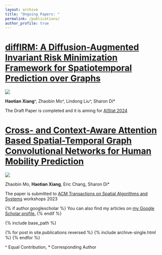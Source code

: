 ```yaml
---
layout: archive
title: "Ongoing Papers: "
permalink: /publications/
author_profile: true
---
```


[diffIRM: A Diffusion-Augmented Invariant Risk Minimization Framework for Spatiotemporal Prediction over Graphs](https://haotianxiangsti.github.io/haotianxiang.github.io/files/Haotian_Xiang_Abstract_AISTATS_24.pdf)
===
<img src="https://haotianxiangsti.github.io/haotianxiang.github.io/images/flowchart_1.jpg">

**Haotian Xiang**^, Zhaobin Mo^, Lindong Liu^, Sharon Di*

The Draft Paper is completed and it is aiming for [AIStat 2024](http://aistats.org/aistats2024/)

[Cross- and Context-Aware Attention Based Spatial-Temporal Graph Convolutional Networks for Human Mobility Prediction](https://haotianxiangsti.github.io/haotianxiang.github.io/files/TSAS2023.pdf)
===
<img src="https://haotianxiangsti.github.io/haotianxiang.github.io/images/architecture.png">

Zhaobin Mo, **Haotian Xiang**, Eric Chang, Sharon Di*

The paper is submitted to [ACM Transactions on Spatial Algorithms and Systems](https://dl.acm.org/journal/tsas) workshops 2023

{% if author.googlescholar %}
  You can also find my articles on <u><a href="{{author.googlescholar}}">my Google Scholar profile</a>.</u>
{% endif %}

{% include base_path %}

{% for post in site.publications reversed %}
  {% include archive-single.html %}
{% endfor %}

^ Equal Contribution, * Corresponding Author